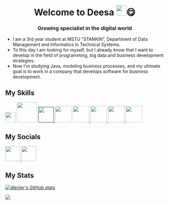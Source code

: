 <h1 align="center">Welcome to Deesa
<img src="https://github.com/blackcater/blackcater/raw/main/images/Hi.gif" height="32"/>😋</h1>
<h3 align="center">Growing specialist in the digital world</h3>

* I am a 3rd year student at MSTU “STANKIN”, Department of Data Management and Informatics in Technical Systems.
* To this day I am looking for myself, but I already know that I want to develop in the field of programming, big data and business development strategies.
* Now I'm studying Java, modeling business processes, and my ultimate goal is to work in a company that develops software for business development.

<h2>My Skills</h2>

<p align="left">
<a> <img src="https://upload.wikimedia.org/wikipedia/en/thumb/3/30/Java_programming_language_logo.svg/300px-Java_programming_language_logo.svg.png" width=33> </a>
<a> <img src="https://repository-images.githubusercontent.com/400161932/257a8be2-bbf2-4218-a55b-219d819578b2" width=64> </a>
<a href=""> <img src="https://upload.wikimedia.org/wikipedia/commons/thumb/9/9c/IntelliJ_IDEA_Icon.svg/2048px-IntelliJ_IDEA_Icon.svg.png" width=49> </a>
<a> <img src="https://cdn.iconscout.com/icon/premium/png-256-thumb/mysql-14-616526.png" width=52> </a>
<a href="https://www.mongodb.com/"> <img src="https://www.svgrepo.com/show/331488/mongodb.svg" width=52> </a> 
<a href="https://mariadb.org/"> <img src="https://encrypted-tbn0.gstatic.com/images?q=tbn:ANd9GcQaa7o3k2ASEIZYCcPWOxlx66r4TN0JulEZyzgB5P0JnAD9AWIbZ10TJDGn3oSEZKlddgI&usqp=CAU" width=52> </a>
<a href="https://www.navicat.com/ru/"> <img src="https://encrypted-tbn0.gstatic.com/images?q=tbn:ANd9GcQ8KxH4Q5HuuepFnorBgffOfTi1lMdolkV11A&usqp=CAU" width=52> </a>
<a> <img src="https://git-scm.com/images/logos/downloads/Git-Icon-1788C.png" width=52> </a>


<h2>My Socials</h2>
<p>
<a href="https://vk.com/d.lecler"> <img src="https://cdn-icons-png.flaticon.com/128/5968/5968835.png" width=47> </a>
<a href="https://t.me/Denis_Lecler"> <img src="https://cdn-icons-png.flaticon.com/128/2504/2504941.png" width=47> </a>
</p>

<h2>My Stats</h2>

<a href="http://www.github.com/dlecler"><img src="https://github-readme-stats.vercel.app/api?username=dlecler&show_icons=true&hide=&count_private=true&title_color=0891b2&text_color=ffffff&icon_color=0891b2&bg_color=1c1917&hide_border=true&show_icons=true" alt="dlecler's GitHub stats" /></a>

<a href="http://www.github.com/dlecler"><img src="https://github-readme-streak-stats.herokuapp.com/?user=dlecler&stroke=ffffff&background=1c1917&ring=0891b2&fire=0891b2&currStreakNum=ffffff&currStreakLabel=0891b2&sideNums=ffffff&sideLabels=ffffff&dates=ffffff&hide_border=true" /></a>
